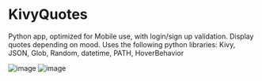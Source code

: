 # KivyQuotes
Python app, optimized for Mobile use, with login/sign up validation. Display quotes depending on mood.
Uses the following python libraries: Kivy, JSON, Glob, Random, datetime, PATH, HoverBehavior

![image](https://user-images.githubusercontent.com/53841303/134403152-43273d27-9daa-47f2-bdb6-97820c5252ae.png)
![image](https://user-images.githubusercontent.com/53841303/134403295-4389a2ed-1409-4716-be7e-3d348dc09631.png)
